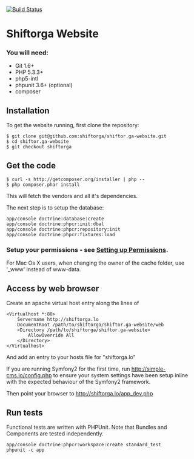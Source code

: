 [![Build Status](https://travis-ci.org/shiftorga/shiftor.ga-websitet.svg)](https://travis-ci.org/shiftorga/shiftor.ga-website)

# Shiftorga Website

### You will need:
  * Git 1.6+
  * PHP 5.3.3+
  * php5-intl
  * phpunit 3.6+ (optional)
  * composer

## Installation
To get the website running, first clone the repository:

    $ git clone git@github.com:shiftorga/shiftor.ga-website.git
    $ cd shiftor.ga-website 
    $ git checkout shiftorga

## Get the code

    $ curl -s http://getcomposer.org/installer | php --
    $ php composer.phar install

This will fetch the vendors and all it's dependencies.

The next step is to setup the database:

    app/console doctrine:database:create
    app/console doctrine:phpcr:init:dbal
    app/console doctrine:phpcr:repository:init
    app/console doctrine:phpcr:fixtures:load

### Setup your permissions - see [Setting up Permissions](http://symfony.com/doc/current/book/installation.html#configuration-and-setup).
For Mac Os X users, when changing the owner of the cache folder, use '_www' instead of www-data.

## Access by web browser

Create an apache virtual host entry along the lines of

    <Virtualhost *:80>
        Servername http://shiftorga.lo
        DocumentRoot /path/to/shiftorga/shiftor.ga-website/web
        <Directory /path/to/shiftorga/shiftor.ga-website>
            AllowOverride All
        </Directory>
    </Virtualhost>

And add an entry to your hosts file for "shiftorga.lo"

If you are running Symfony2 for the first time, run http://simple-cms.lo/config.php to ensure your
system settings have been setup inline with the expected behaviour of the Symfony2 framework.

Then point your browser to http://shiftorga.lo/app_dev.php

## Run tests

Functional tests are written with PHPUnit. Note that Bundles and Components are tested independently.

    app/console doctrine:phpcr:workspace:create standard_test
    phpunit -c app
